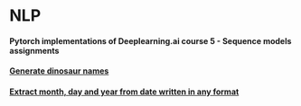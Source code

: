 # NLP
#### Pytorch implementations of Deeplearning.ai course 5 - Sequence models assignments
#### <a href="https://github.com/eonr/NLP/blob/master/Dino.ipynb">  Generate dinosaur names</a><br>
#### <a href="https://github.com/eonr/NLP/blob/master/Date_Extractor.ipynb">  Extract month, day and year from date written in any format</a>
